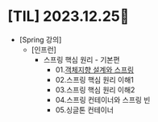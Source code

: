 # [TIL] 2023.12.25📒

* [Spring 강의]
  * [인프런]
    * 스프링 핵심 원리 - 기본편
      * 01.[객체지향 설계와 스프링](../Study/Spring/객체지향설계와스프링.md)
      * 02.스프링 핵심 원리 이해1
      * 03.스프링 핵심 원리 이해2
      * 04.스프링 컨테이너와 스프링 빈
      * 05.싱글톤 컨테이너
